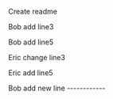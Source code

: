 Create readme

Bob add line3

Bob add line5

Eric change line3

Eric add line5

Bob add new line ------------